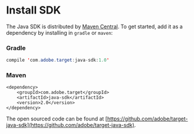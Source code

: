 # Install SDK

The Java SDK is distributed by [Maven Central](https://search.maven.org/artifact/com.adobe.target/target-java-sdk). To get started, add it as a dependency by installing in `gradle` or `maven`:

<CodeBlock slots="heading, code" repeat="2" languages="JAVA, MARKUP" />

### Gradle

```java
compile 'com.adobe.target:java-sdk:1.0'
```

### Maven

```markup
<dependency>
    <groupId>com.adobe.target</groupId>
    <artifactId>java-sdk</artifactId>
    <version>2.0</version>
</dependency>
```

The open sourced code can be found at [https://github.com/adobe/target-java-sdk](https://github.com/adobe/target-java-sdk).
